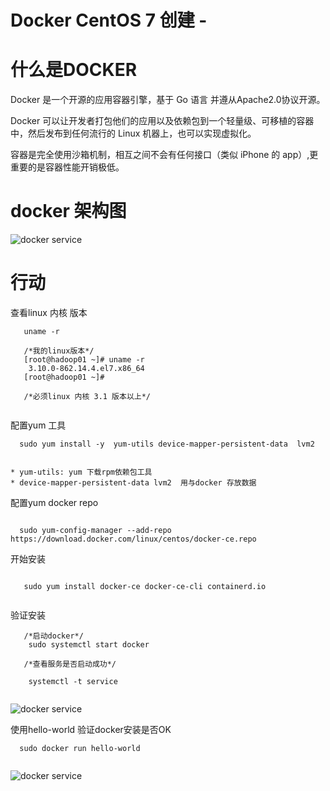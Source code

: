 # Docker CentOS 7 创建 -

# 什么是DOCKER

Docker 是一个开源的应用容器引擎，基于 Go 语言 并遵从Apache2.0协议开源。

Docker 可以让开发者打包他们的应用以及依赖包到一个轻量级、可移植的容器中，然后发布到任何流行的 Linux 机器上，也可以实现虚拟化。

容器是完全使用沙箱机制，相互之间不会有任何接口（类似 iPhone 的 app）,更重要的是容器性能开销极低。

# docker 架构图

![docker service](http://fandong90.github.io/dist/static/img/dockerarch.png)

# 行动

查看linux 内核 版本

```
   uname -r
   
   /*我的linux版本*/
   [root@hadoop01 ~]# uname -r
    3.10.0-862.14.4.el7.x86_64
   [root@hadoop01 ~]# 
   
   /*必须linux 内核 3.1 版本以上*/
   
```

配置yum 工具

```
  sudo yum install -y  yum-utils device-mapper-persistent-data  lvm2
  
```
	* yum-utils: yum 下载rpm依赖包工具
	* device-mapper-persistent-data lvm2  用与docker 存放数据
	
配置yum docker repo
	
```

  sudo yum-config-manager --add-repo  https://download.docker.com/linux/centos/docker-ce.repo

```

开始安装

```

   sudo yum install docker-ce docker-ce-cli containerd.io
	
```

验证安装

```
   /*启动docker*/
	sudo systemctl start docker
	
   /*查看服务是否启动成功*/
	
	systemctl -t service
	
```

![docker service](http://fandong90.github.io/dist/static/img/dockerservice.png)

使用hello-world 验证docker安装是否OK

```
  sudo docker run hello-world
  
```

![docker service](http://fandong90.github.io/dist/static/img/dockervaildHello.png)



	
	